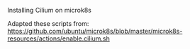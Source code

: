 Installing Cilium on microk8s

Adapted these scripts from:
https://github.com/ubuntu/microk8s/blob/master/microk8s-resources/actions/enable.cilium.sh

